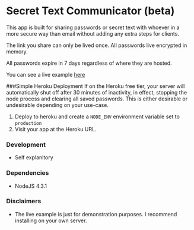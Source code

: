 # Secret Text Communicator (beta)
This app is built for sharing passwords or secret text with whoever in a more secure way than email without adding any extra steps for clients.

The link you share can only be lived once. All passwords live encrypted in memory.

All passwords expire in 7 days regardless of where they are hosted.

You can see a live example <a href="https://enigmatic-meadow-28475.herokuapp.com/">here</a>

###Simple Heroku Deployment
If on the Heroku free tier, your server will automatically shut off after 30 minutes of inactivity, in effect, stopping the node process and clearing all saved passwords. This is either desirable or undesirable depending on your use-case.

1. Deploy to heroku and create a `NODE_ENV` environment variable set to `production`
1. Visit your app at the Heroku URL.

### Development
- Self explanitory

### Dependencies
- NodeJS 4.3.1

### Disclaimers
- The live example is just for demonstration purposes. I recommend installing on your own server.

